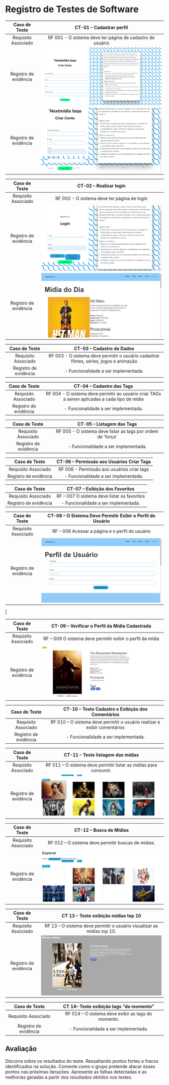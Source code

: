 # Registro de Testes de Software

| **Caso de Teste** 	| **CT-01 – Cadastrar perfil** 	|
|:---:	|:---:	|
|	Requisito Associado 	| RF 001 - O sistema deve ter página de cadastro de usuário |
|Registro de evidência | ![alt text](/docs/img/registro-teste-de-software/cadastro.png) |
|Registro de evidência | ![alt text](/docs/img/registro-teste-de-software/Cadastro%20perfil%20r1.png) |

| **Caso de Teste** 	| **CT-02 – Realizar login** 	|
|:---:	|:---:	|
|Requisito Associado | RF 002 - O sistema deve ter página de login|
|Registro de evidência | ![alt text](/docs/img/registro-teste-de-software/login%20usuario%20r2.png)|
|Registro de evidência | ![alt text](/docs/img/registro-teste-de-software/login%20sucesso%20r2.png)|

| **Caso de Teste** 	| **CT-03 – Cadastro de Dados**	|
|:---:	|:---:	|
|Requisito Associado | RF 003 - O sistema deve permitir o usuário cadastrar filmes, séries, jogos e animação|
|Registro de evidência | - Funcionalidade a ser implementada. |

| **Caso de Teste** 	| **CT-04 – Cadastro das Tags**	|
|:---:	|:---:	|
|Requisito Associado | RF 004 - O sistema deve permitir ao usuário criar TAGs a serem aplicadas a cada tipo de mídia|
|Registro de evidência | - Funcionalidade a ser implementada. |

| **Caso de Teste** 	| **CT-05 – Listagem das Tags**	|
|:---:	|:---:	|
|Requisito Associado | RF 005 - O sistema deve listar as tags por ordem de 'força'|
|Registro de evidência | - Funcionalidade a ser implementada. |

| **Caso de Teste** 	| **CT-06 – Permissão aos Usuários Criar Tags**	|
|:---:	|:---:	|
|Requisito Associado | RF 006 - Permissão aos usuários criar tags|
|Registro de evidência | - Funcionalidade a ser implementada. |

| **Caso de Teste** 	| **CT-07 – Exibição dos Favoritos**	|
|:---:	|:---:	|
|Requisito Associado | RF – 007 O sistema deve listar os favoritos|
|Registro de evidência | - Funcionalidade a ser implementada. |

| **Caso de Teste** 	| **CT-08 – O Sistema Deve Permitir Exibir o Perfil do Usuário**	|
|:---:	|:---:	|
|Requisito Associado | RF – 008 Acessar a página e o perfil do usuário|
|Registro de evidência | ![alt text](/docs/img/registro-teste-de-software/exibição%20perfim%20do%20usuario%20r8.png) |
 |

| **Caso de Teste** 	| **CT-09 – Verificar o Perfil da Mídia Cadastrada**	|
|:---:	|:---:	|
|Requisito Associado | RF – 009 O sistema deve permitir exibir o perfil da mídia|
|Registro de evidência | ![alt text](/docs/img/registro-teste-de-software/perfil-midia.png) |

| **Caso de Teste** 	| **CT-10 – Teste Cadastro e Exibição dos Comentários**	|
|:---:	|:---:	|
|Requisito Associado |RF 010 – O sistema deve permitir o usuário realizar e exibir comentários|
|Registro de evidência | - Funcionalidade a ser implementada. |

| **Caso de Teste** 	| **CT-11 – Teste listagem das mídias**	|
|:---:	|:---:	|
|Requisito Associado |RF 011 – O sistema deve permitir listar as mídias para consumir.|
|Registro de evidência | ![alt text](/docs/img/registro-teste-de-software/listar-midias.png) |

| **Caso de Teste** 	| **CT-12 – Busca de Mídias**	|
|:---:	|:---:	|
|Requisito Associado |RF 012 – O sistema deve permitir buscas de mídias.|
|Registro de evidência | ![alt text](/docs/img/registro-teste-de-software/buscar-midias.png) |

| **Caso de Teste** 	| **CT 13 – Teste exibição mídias top 10**	|
|:---:	|:---:	|
|Requisito Associado |RF 13 – O sistema deve permitir o usuário visualizar as mídias top 10.|
|Registro de evidência | ![alt text](/docs/img/registro-teste-de-software/melhores-midias.png) |

| **Caso de Teste** 	| **CT 14– Teste exibição tags “do momento”**	|
|:---:	|:---:	|
|Requisito Associado |RF 014 – O sistema deve exibir as tags do momento.|
|Registro de evidência | - Funcionalidade a ser implementada. |

## Avaliação

Discorra sobre os resultados do teste. Ressaltando pontos fortes e fracos identificados na solução. Comente como o grupo pretende atacar esses pontos nas próximas iterações. Apresente as falhas detectadas e as melhorias geradas a partir dos resultados obtidos nos testes.
